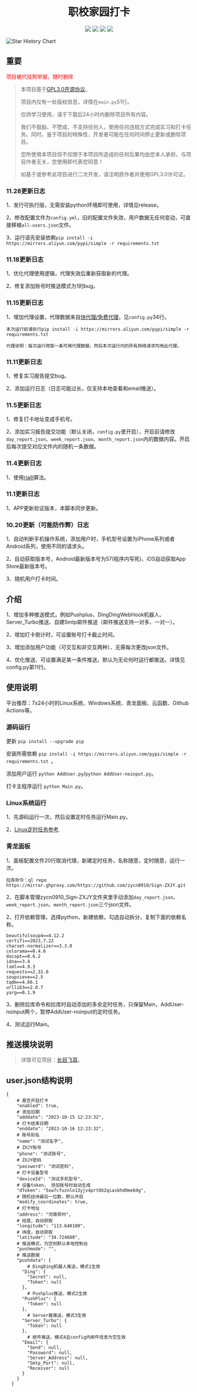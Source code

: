 <h1 align="center">职校家园打卡</h1>

<p align="center"><a href="https://www.gnu.org/licenses/gpl-3.0.zh-cn.html"><img src="https://img.shields.io/badge/licenses-GPL3.0-yellow"></a> <a href="https://www.python.org/"><img src="https://img.shields.io/badge/language-Python-brightgreen"></a> <img src="https://img.shields.io/badge/thank-rialll-red"> <a href="#"><img src="https://visitor-badge.laobi.icu/badge?page_id=zycn0910.Sign-ZXJY"></a></p>

<picture>
    <source media="(prefers-color-scheme: dark)" srcset="https://api.star-history.com/svg?repos=zycn0910/Sign-ZXJY&type=Timeline&theme=dark" />
    <source media="(prefers-color-scheme: light)" srcset="https://api.star-history.com/svg?repos=zycn0910/Sign-ZXJY&type=Timeline" />
    <img alt="Star History Chart" src="https://api.star-history.com/svg?repos=zycn0910/Sign-ZXJY&type=Timeline" />
</picture>

## 重要
<font color="red">项目被代挂狗举报，随时删除</font>
> 
> 本项目基于[GPL3.0开源协议](https://www.gnu.org/licenses/gpl-3.0.zh-cn.html)。
> 
> 项目内仅有一处版权信息，详情在`main.py`51行。
> 
> 仅供学习使用，请于下载后24小时内删除项目所有内容。
> 
> 我们不鼓励、不赞成、不支持任何人，使用任何违规方式完成实习和打卡任务。同时，鉴于项目的特殊性，开发者可能在任何时间停止更新或删除项目。
> 
> 您所使用本项目但不仅限于本项目所造成的任何后果均由您本人承担，与项目作者无关，您使用即代表您同意！
> 
> 如基于或参考此项目进行二次开发，请注明原作者并使用GPL3.0许可证。

### 11.28更新日志
1、发行可执行版，无需安装python环境即可使用，详情见release。

2、修改配置文件为`config.yml`，旧的配置文件失效，用户数据无任何变动，可直接移植`all-users.json`文件。

3、运行请先安装依赖`pip install -i https://mirrors.aliyun.com/pypi/simple -r requirements.txt`

### 11.18更新日志
1、优化代理使用逻辑，代理失效后重新获取新的代理。

2、修复添加账号时推送模式为1的bug。


### 11.15更新日志
1、增加代理设置，代理数据来自[快代理/免费代理](https://www.kuaidaili.com)，见`config.py`34行。

    本次运行前请执行pip install -i https://mirrors.aliyun.com/pypi/simple -r requirements.txt 

    代理说明：每次运行爬取一条可用代理数据，然后本次运行内的所有网络请求均用此代理。

### 11.11更新日志
1、修复实习报告提交bug。

2、添加运行日志（日志可能过长，仅支持本地查看和email推送）。

### 11.5更新日志
1、修复打卡地址变成手机号。

2、添加实习报告提交功能（默认关闭，`config.py`里开启），开启前请修改`day_report.json`、`week_report.json`、`month_report.json`内的数据内容。开启后每次提交对应文件内的随机一条数据。

### 11.4更新日志
1、使用[rialll](https://github.com/rialll/fuckZXJY)算法。

### 11.1更新日志
1、APP更新验证版本，本脚本同步更新。

### 10.20更新（可能防作弊）日志
1、自动判断手机操作系统，添加用户时，手机型号设置为iPhone系列或者Android系列，使用不同的请求头。

2、自动获取版本号，Android最新版本号为57(程序内写死)、iOS自动获取App Store最新版本号。

3、随机用户打卡时间。

## 介绍
1、增加多种推送模式，例如Pushplus、DingDingWebHook机器人、Server_Turbo推送、自建Smtp邮件推送（邮件推送支持一对多、一对一）。

2、增加打卡倒计时，可设置账号打卡截止时间。

3、增加添加用户功能（可交互和非交互两种）、无需每次更改json文件。

4、优化推送、可设置满足某一条件推送，默认为无论何时运行都推送。详情见config.py第11行。


## 使用说明

平台推荐：7x24小时的Linux系统、Windows系统、青龙面板、云函数、Github Actions等。

### 源码运行

更新
```pip install --upgrade pip```

安装所需依赖
```pip install -i https://mirrors.aliyun.com/pypi/simple -r requirements.txt ```。

添加用户运行
`python AddUser.py`/`python AddUser-noinput.py`。

打卡主程序运行
`python Main.py`。


### Linux系统运行
1、先源码运行一次，然后设置定时任务运行Main.py。

2、[Linux定时任务参考](https://www.runoob.com/w3cnote/linux-crontab-tasks.html).

### 青龙面板

1、面板配置文件20行取消代理，新建定时任务，名称随意，定时随意，运行一次。
```
拉库命令：ql repo https://mirror.ghproxy.com/https://github.com/zycn0910/Sign-ZXJY.git
```


2、在脚本管理zycn0910_Sign-ZXJY文件夹里手动添加`day_report.json`、`week_report.json`、`month_report.json`三个json文件。

2、打开依赖管理，选择python，新建依赖，勾选自动拆分，复制下面的依赖名称。
```
beautifulsoup4==4.12.2
certifi==2023.7.22
charset-normalizer==3.3.0
colorama==0.4.6
docopt==0.6.2
idna==3.4
lxml==4.9.3
requests==2.31.0
soupsieve==2.5
tqdm==4.66.1
urllib3==2.0.7
yarg==0.1.9
```

3、删除拉库命令和拉库时自动添加的多余定时任务，只保留Main，AddUser-noinput两个，暂停AddUser-noinput的定时任务。

4、测试运行Main。

## 推送模块说明

>详情可见项目：[长目飞耳](https://github.com/zycn0910/Message-Push)。

## user.json结构说明

```
{
    # 是否开启打卡
    "enabled": true,
    # 添加日期
    "adddate": "2023-10-15 12:23:32",
    # 打卡结束日期
    "enddate": "2023-10-16 12:23:32",
    # 账号别名
    "name": "测试名字",
    # ZXJY账号
    "phone": "测试账号",
    # ZXJY密码
    "password": "测试密码",
    # 打卡设备型号
    "deviceId": "测试手机型号",
    # 设备token， 添加账号时自动生成
    "dToken": "5xw7cfuznlo13yjv4prt862qiaskhd0meb9g",
    # 随机经纬最后一位数，默认开启
    "modify_coordinates": true,
    # 打卡地址
    "address": "河南郑州",
    # 经度，自动获取
    "longitude": "113.640100",
    # 纬度，自动获取
    "latitude": "34.724680",
    # 推送模式，为空则默认本地控制台
    "pushmode": "",
    # 推送数据
    "pushdata": {
        # DingDing机器人推送，模式1生效
      "Ding": {
        "Secret": null,
        "Token": null
      },
        # Pushplus推送，模式2生效
      "PushPlus": {
        "Token": null
      },
        # Server酱推送，模式3生效
      "Server_Turbo": {
        "Token": null
      },
        # 邮件推送，模式4且config内邮件信息为空生效
      "Email": {
        "Send": null,
        "Password": null,
        "Server_Address": null,
        "Smtp_Port": null,
        "Receiver": null
      }
    }
  }
```
